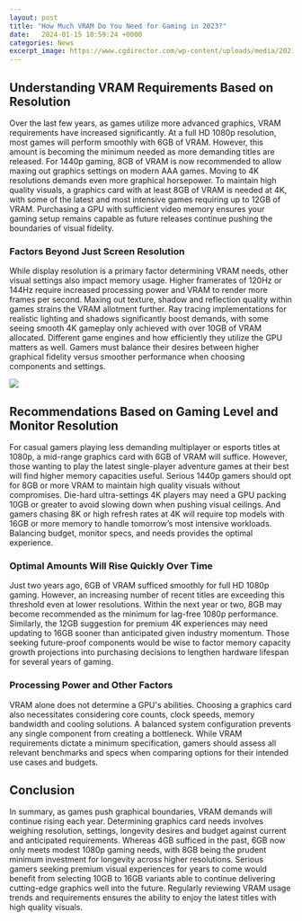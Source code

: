 ```yaml
---
layout: post
title: "How Much VRAM Do You Need for Gaming in 2023?"
date:   2024-01-15 10:59:24 +0000
categories: News
excerpt_image: https://www.cgdirector.com/wp-content/uploads/media/2021/04/word-image-6.jpg
---
```

## Understanding VRAM Requirements Based on Resolution
Over the last few years, as games utilize more advanced graphics, VRAM requirements have increased significantly. At a full HD 1080p resolution, most games will perform smoothly with 6GB of VRAM. However, this amount is becoming the minimum needed as more demanding titles are released. For 1440p gaming, 8GB of VRAM is now recommended to allow maxing out graphics settings on modern AAA games. Moving to 4K resolutions demands even more graphical horsepower. To maintain high quality visuals, a graphics card with at least 8GB of VRAM is needed at 4K, with some of the latest and most intensive games requiring up to 12GB of VRAM. Purchasing a GPU with sufficient video memory ensures your gaming setup remains capable as future releases continue pushing the boundaries of visual fidelity.

### Factors Beyond Just Screen Resolution
While display resolution is a primary factor determining VRAM needs, other visual settings also impact memory usage. Higher framerates of 120Hz or 144Hz require increased processing power and VRAM to render more frames per second. Maxing out texture, shadow and reflection quality within games strains the VRAM allotment further. Ray tracing implementations for realistic lighting and shadows significantly boost demands, with some seeing smooth 4K gameplay only achieved with over 10GB of VRAM allocated. Different game engines and how efficiently they utilize the GPU matters as well. Gamers must balance their desires between higher graphical fidelity versus smoother performance when choosing components and settings.


![](https://www.cgdirector.com/wp-content/uploads/media/2021/04/word-image-6.jpg)
## Recommendations Based on Gaming Level and Monitor Resolution
For casual gamers playing less demanding multiplayer or esports titles at 1080p, a mid-range graphics card with 6GB of VRAM will suffice. However, those wanting to play the latest single-player adventure games at their best will find higher memory capacities useful. Serious 1440p gamers should opt for 8GB or more VRAM to maintain high quality visuals without compromises. Die-hard ultra-settings 4K players may need a GPU packing 10GB or greater to avoid slowing down when pushing visual ceilings. And gamers chasing 8K or high refresh rates at 4K will require top models with 16GB or more memory to handle tomorrow’s most intensive workloads. Balancing budget, monitor specs, and needs provides the optimal experience.

### Optimal Amounts Will Rise Quickly Over Time  
Just two years ago, 6GB of VRAM sufficed smoothly for full HD 1080p gaming. However, an increasing number of recent titles are exceeding this threshold even at lower resolutions. Within the next year or two, 8GB may become recommended as the minimum for lag-free 1080p performance. Similarly, the 12GB suggestion for premium 4K experiences may need updating to 16GB sooner than anticipated given industry momentum. Those seeking future-proof components would be wise to factor memory capacity growth projections into purchasing decisions to lengthen hardware lifespan for several years of gaming.

### Processing Power and Other Factors 
 VRAM alone does not determine a GPU's abilities. Choosing a graphics card also necessitates considering core counts, clock speeds, memory bandwidth and cooling solutions. A balanced system configuration prevents any single component from creating a bottleneck. While VRAM requirements dictate a minimum specification, gamers should assess all relevant benchmarks and specs when comparing options for their intended use cases and budgets.

## Conclusion
In summary, as games push graphical boundaries, VRAM demands will continue rising each year. Determining graphics card needs involves weighing resolution, settings, longevity desires and budget against current and anticipated requirements. Whereas 4GB sufficed in the past, 6GB now only meets modest 1080p gaming needs, with 8GB being the prudent minimum investment for longevity across higher resolutions. Serious gamers seeking premium visual experiences for years to come would benefit from selecting 10GB to 16GB variants able to continue delivering cutting-edge graphics well into the future. Regularly reviewing VRAM usage trends and requirements ensures the ability to enjoy the latest titles with high quality visuals.